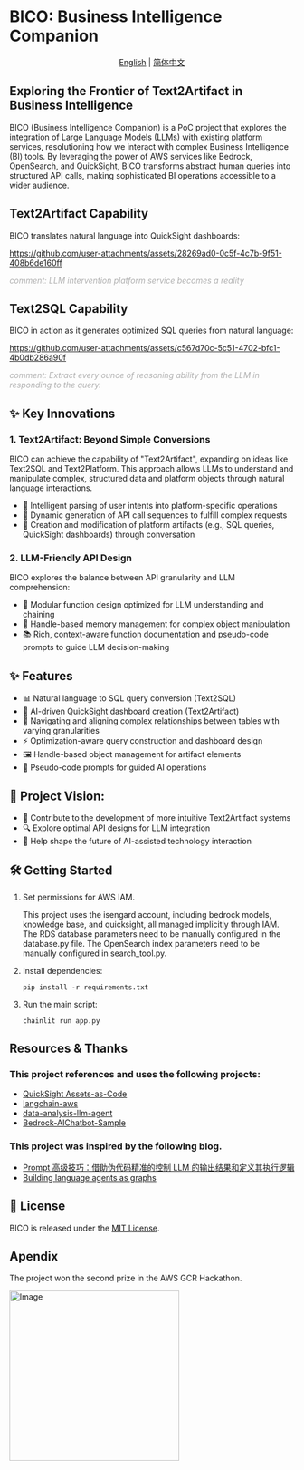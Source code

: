 # BICO: Business Intelligence Companion

<div align="center">

[English](./README.md) | [简体中文](./README_zh.md)

</div>

## Exploring the Frontier of Text2Artifact in Business Intelligence

BICO (Business Intelligence Companion) is a PoC project that explores the integration of Large Language Models (LLMs) with existing platform services, resolutioning how we interact with complex Business Intelligence (BI) tools. By leveraging the power of AWS services like Bedrock, OpenSearch, and QuickSight, BICO transforms abstract human queries into structured API calls, making sophisticated BI operations accessible to a wider audience.


## Text2Artifact Capability
BICO translates natural language into QuickSight dashboards:

https://github.com/user-attachments/assets/28269ad0-0c5f-4c7b-9f51-408b6de160ff

*<span style="color: #B0B0B0;">comment: LLM intervention platform service becomes a reality</span>*

## Text2SQL Capability
BICO in action as it generates optimized SQL queries from natural language:

https://github.com/user-attachments/assets/c567d70c-5c51-4702-bfc1-4b0db286a90f

*<span style="color: #B0B0B0;">comment: Extract every ounce of reasoning ability from the LLM in responding to the query.</span>*


## ✨ Key Innovations

### 1. Text2Artifact: Beyond Simple Conversions

BICO can achieve the capability of "Text2Artifact", expanding on ideas like Text2SQL and Text2Platform. This approach allows LLMs to understand and manipulate complex, structured data and platform objects through natural language interactions.

- 🧠 Intelligent parsing of user intents into platform-specific operations
- 🔧 Dynamic generation of API call sequences to fulfill complex requests
- 🎨 Creation and modification of platform artifacts (e.g., SQL queries, QuickSight dashboards) through conversation

### 2. LLM-Friendly API Design

BICO explores the balance between API granularity and LLM comprehension:

- 🧩 Modular function design optimized for LLM understanding and chaining
- 🔗 Handle-based memory management for complex object manipulation
- 📚 Rich, context-aware function documentation and pseudo-code prompts to guide LLM decision-making

## ✨ Features

- 📊 Natural language to SQL query conversion (Text2SQL)
- 🎨 AI-driven QuickSight dashboard creation (Text2Artifact)
- 🧠 Navigating and aligning complex relationships between tables with varying granularities
- ⚡ Optimization-aware query construction and dashboard design
- 🖼️ Handle-based object management for artifact elements
- 📝 Pseudo-code prompts for guided AI operations

## 🚀 Project Vision: 

- 🤝 Contribute to the development of more intuitive Text2Artifact systems
- 🔍 Explore optimal API designs for LLM integration
- 🌟 Help shape the future of AI-assisted technology interaction

## 🛠️ Getting Started

1. Set permissions for AWS IAM. 

   This project uses the isengard account, including bedrock models, knowledge base, and quicksight, all managed implicitly through IAM. The RDS database parameters need to be manually configured in the database.py file. The OpenSearch index parameters need to be manually configured in search_tool.py.

2. Install dependencies:
   ```
   pip install -r requirements.txt
   ```


3. Run the main script:
   ```
   chainlit run app.py
   ```

## Resources & Thanks
### This project references and uses the following projects:

- [QuickSight Assets-as-Code](https://github.com/aws-samples/amazon-quicksight-assets-as-code-sample?tab=readme-ov-file#quicksight-assets-as-code)
- [langchain-aws](https://github.com/langchain-ai/langchain-aws) 
- [data-analysis-llm-agent](https://github.com/crazycloud/data-analysis-llm-agent/tree/main)
- [Bedrock-AIChatbot-Sample](https://github.com/hayao-k/Bedrock-AIChatbot-Sample)

### This project was inspired by the following blog.
- [Prompt 高级技巧：借助伪代码精准的控制 LLM 的输出结果和定义其执行逻辑](https://baoyu.io/blog/prompt-engineering/advanced-prompting-using-pseudocode-to-control-llm-output)
- [Building language agents as graphs](https://langchain-ai.github.io/langgraph/)


## 📜 License

BICO is released under the [MIT License](LICENSE).

## Apendix

The project won the second prize in the AWS GCR Hackathon.

<img src="https://github.com/user-attachments/assets/85747fe3-ecd8-4d9f-8d28-4bd21ea9e60c" alt="Image" width="300"/>

